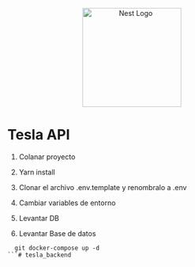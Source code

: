 <p align="center">
  <a href="http://nestjs.com/" target="blank"><img src="https://nestjs.com/img/logo-small.svg" width="200" alt="Nest Logo" /></a>
</p>


# Tesla API

1. Colanar proyecto 
2. Yarn install
3. Clonar el archivo .env.template y renombralo a .env
4. Cambiar variables de entorno 
5. Levantar DB

1. Levantar Base de datos
```
  git docker-compose up -d
```#   t e s l a _ b a c k e n d  
 